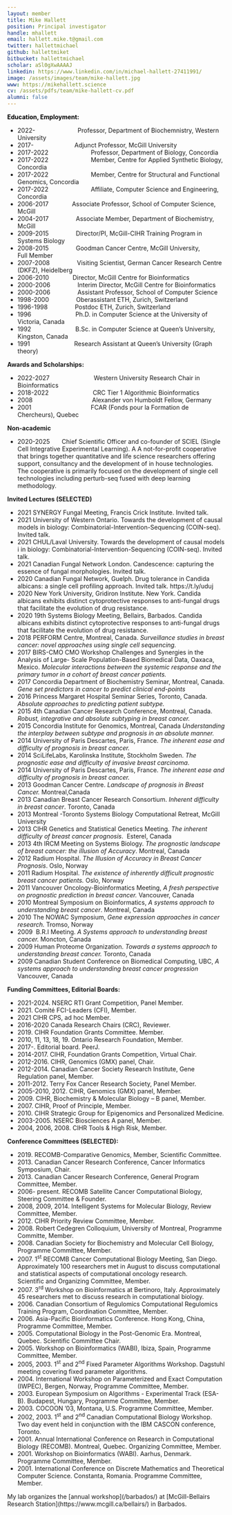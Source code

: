 ```yaml
---
layout: member
title: Mike Hallett
position: Principal investigator
handle: mhallett
email: hallett.mike.t@gmail.com
twitter: hallettmichael
github: hallettmiket
bitbucket: hallettmichael
scholar: aSl0gXwAAAAJ
linkedin: https://www.linkedin.com/in/michael-hallett-27411991/
image: /assets/images/team/mike-hallett.jpg
www: https://mikehallett.science
cv: /assets/pdfs/team/mike-hallett-cv.pdf
alumni: false
---
```




<p style="color: #0000ff;"><span style="color: #000000;"><strong>Education, Employment:</strong></span></p>

<ul>
 	<li>2022-                         Professor, Department of Biochemnistry, Western University</li>
 	<li>2017-                        Adjunct Professor, McGill University</li>
 	<li>2017-2022                         Professor, Department of Biology, Concordia</li>
 	<li>2017-2022                         Member, Centre for Applied Synthetic Biology, Concordia</li>
 	<li>2017-2022                         Member, Centre for Structural and Functional Genomics, Concordia</li>
 	<li>2017-2022                         Affiliate, Computer Science and Engineering, Concordia</li>
 	<li>2006-2017  <strong>              </strong>Associate Professor, School of Computer Science, McGill</li>
 	<li>2004-2017                Associate Member, Department of Biochemistry, McGill</li>
 	<li>2009-2015                Director/PI, McGill-CIHR Training Program in Systems Biology</li>
 	<li>2008-2015                Goodman Cancer Centre, McGill University, Full Member</li>
 	<li>2007-2008                Visiting Scientist, German Cancer Research Centre (DKFZ), Heidelberg</li>
 	<li>2006-2010   <strong>             </strong>Director, McGill Centre for Bioinformatics</li>
 	<li>2000-2006                Interim Director, McGill Centre for Bioinformatics</li>
 	<li>2000-2006                Assistant Professor, School of Computer Science</li>
 	<li>1998-2000                Oberassistant ETH, Zurich, Switzerland</li>
 	<li>1996-1998                Postdoc ETH, Zurich, Switzerland</li>
 	<li>1996                          Ph.D. in Computer Science at the University of Victoria, Canada</li>
 	<li>1992                          B.Sc. in Computer Science at Queen’s University, Kingston, Canada</li>
 	<li>1991                          Research Assistant at Queen’s University (Graph theory)</li>
</ul>
<strong>Awards and Scholarships:</strong>
<ul>
 	<li>2022-2027                          Western University Research Chair in Bioinformatics</li>
 	<li>2018-2022                          CRC Tier 1 Algorithmic Bioinformatics</li>
 	<li>2008                                   Alexander von Humboldt Fellow, Germany</li>
 	<li>2001                                   FCAR (Fonds pour la Formation de Chercheurs), Quebec</li>
</ul>

<strong>Non-academic</strong>
<ul>
<li>2020-2025      	Chief Scientific Officer and co-founder of SCIEL (Single Cell Integrative
 		Experimental Learning). A
 A not-for-profit cooperative that brings
 		together quantitative and life science researchers offering support,
 		consultancy and the development of in house technologies. The
cooperative is primarily focused on the development of single cell
		technologies including perturb-seq fused with deep learning methodology.</li>
		</ul>


<strong>Invited Lectures (SELECTED)</strong>
<ul>
<li> 2021			SYNERGY Fungal Meeting, Francis Crick Institute. Invited talk.</li>
<li> 2021			University of Western Ontario. Towards the development of causal 
models in biology: Combinatorial-Intervention-Sequencing (COIN-seq). 
Invited talk. </li>
<li> 2021			CHUL/Laval University. Towards the development of causal models i
in biology: Combinatorial-Intervention-Sequencing (COIN-seq). 
Invited talk. </li>
<li> 2021			Canadian Fungal Network London. Candescence: capturing the essence
 			of fungal morphologies. Invited talk.</li>
<li> 2020 			Canadian Fungal Network, Guelph. Drug tolerance in Candida albicans: a
single cell profiling approach. Invited talk. https://t.ly/uduj </li>
<li> 2020			New York University, Gridiron Institute. New York. Candida albicans
 			exhibits distinct cytoprotective responses to anti-fungal drugs that facilitate
 			the evolution of drug resistance.</li>
<li> 2020			19th Systems Biology Meeting, Bellairs, Barbados. Candida albicans
 			exhibits distinct cytoprotective responses to anti-fungal drugs that facilitate
the evolution of drug resistance.</li>
<li>2018 PERFORM Centre, Montreal, Canada. <em>Surveillance studies in breast cancer: novel approaches using single cell sequencing.</em></li>
<li>2017 BIRS-CMO CMO Workshop Challenges and Synergies in the Analysis of Large- Scale Population-Based Biomedical Data, Oaxaca, Mexico. <em>Molecular interactions between the systemic response and the primary tumor in a cohort of breast cancer patients.</em></li>
<li>2017 Concordia Department of Biochemistry Seminar, Montreal, Canada. <em>Gene set predictors in cancer to predict clinical end-points</em></li>
<li>2016 Princess Margaret Hospital Seminar Series, Toronto, Canada. <em>Absolute approaches to predicting patient subtype.</em></li>
<li>2015 4th Canadian Cancer Research Conference, Montreal, Canada. <em>Robust, integrative and absolute subtyping in breast cancer.</em></li>
<li>2015 Concordia Institute for Genomics, Montreal, Canada <em>Understanding the interplay between subtype and prognosis in an absolute manner.</em></li>
<li>2014 University of Paris Descartes, Paris, France. <em>The inherent ease and difficulty of prognosis in breast cancer.</em></li>
 	<li>2014 SciLifeLabs, Karolinska Institute, Stockholm Sweden. <em>The prognostic ease and difficulty of invasive breast carcinoma</em>.</li>
 	<li>2014 University of Paris Descartes, Paris, France. <em>The inherent ease and difficulty of prognosis in breast cancer.</em></li>
 	<li>2013 Goodman Cancer Centre.<em> Landscape of prognosis in Breast Cancer.</em> Montreal,Canada</li>
 	<li>2013 Canadian Breast Cancer Research Consortium. <em>Inherent difficulty in breast cancer</em>. Toronto, Canada</li>
 	<li>2013 Montreal -Toronto Systems Biology Computational Retreat, McGill University</li>
 	<li>2013 CIHR Genetics and Statistical Genetics Meeting.<em> The inherent difficulty of breast cancer prognosis</em>.  Esterel, Canada</li>
 	<li>2013 4th IRCM Meeting on Systems Biology. <em>The prognostic landscape of breast cancer: the illusion of Accuracy</em>. Montreal, Canada</li>
 	<li>2012 Radium Hospital. <em>The Illusion of Accuracy in Breast Cancer Prognosis</em>. Oslo, Norway</li>
 	<li>2011 Radium Hospital. <em>The existence of inherently difficult prognostic breast cancer patients.</em> Oslo, Norway</li>
 	<li>2011 Vancouver Oncology-Bioinformatics Meeting, <em>A fresh perspective on prognostic prediction in breast cancer.</em> Vancouver, Canada</li>
 	<li>2010 Montreal Symposium on Bioinformatics, <em>A systems approach to understanding breast cancer</em>. Montreal, Canada</li>
 	<li>2010 The NOWAC Symposium, <em>Gene expression approaches in cancer research. </em>Tromso, Norway</li>
 	<li>2009  B.R.I Meeting. <em>A Systems approach to understanding breast cancer.</em> Moncton, Canada</li>
 	<li>2009 Human Proteome Organization. <em>Towards a systems approach to understanding breast cancer. </em>Toronto, Canada</li>
 	<li>2009 Canadian Student Conference on Biomedical Computing, UBC, <em>A systems approach to understanding breast cancer progression</em> Vancouver, Canada</li>
</ul>
<strong>Funding Committees, Editorial Boards:</strong>
<ul>
 	<li>2021-2024.	NSERC RTI Grant Competition, Panel Member.	</li>
  <li>2021.	Comité FCI-Leaders (CFI), Member.</li>
  <li> 2021		CIHR CPS, ad hoc Member.</li>
 	<li>2016-2020	 Canada Research Chairs (CRC), Reviewer.</li>
  <li>2019.	CIHR Foundation Grants Committee. 		Member. </li>
 	<li>2010, 11, 13, 18, 19. Ontario Research Foundation, Member.</li>
 	<li>2017-. Editorial board. PeerJ.</li>
 	<li>2014-2017. CIHR, Foundation Grants Competition, Virtual Chair.</li>
 	<li>2012-2016. CIHR, Genomics (GMX) panel, Chair.</li>
 	<li>2012-2014. Canadian Cancer Society Research Institute, Gene Regulation panel, Member.</li>
 	<li>2011-2012. Terry Fox Cancer Research Society, Panel Member.</li>
 	<li>2005-2010, 2012. CIHR, Genomics (GMX) panel, Member.</li>
 	<li>2009. CIHR, Biochemistry &amp; Molecular Biology – B panel, Member.</li>
 	<li>2007. CIHR, Proof of Principle, Member.</li>
 	<li>2010. CIHR Strategic Group for Epigenomics and Personalized Medicine.</li>
 	<li>2003-2005. NSERC Biosciences A panel, Member.</li>
 	<li>2004, 2006, 2008. CIHR Tools &amp; High Risk, Member.</li>
</ul>
<strong>Conference Committees (SELECTED):</strong>
<ul>
  <li>2019. RECOMB-Comparative Genomics, Member, Scientific Committee.</li>
 	<li>2013. Canadian Cancer Research Conference, Cancer Informatics Symposium, Chair.</li>
 	<li>2013. Canadian Cancer Research Conference, General Program Committee, Member.</li>
 	<li>2006- present. RECOMB Satellite Cancer Computational Biology, Steering Committee &amp; Founder.</li>
 	<li>2008, 2009, 2014. Intelligent Systems for Molecular Biology, Review Committee, Member.</li>
 	<li>2012. CIHR Priority Review Committee, Member.</li>
 	<li>2008. Robert Cedegren Colloquium, University of Montreal, Programme Committe, Member.</li>
 	<li>2008. Canadian Society for Biochemistry and Molecular Cell Biology, Programme Committee, Member.</li>
 	<li>2007. 1<sup>st</sup> RECOMB Cancer Computational Biology Meeting, San Diego. Approximately 100 researchers met in August to discuss computational and statistical aspects of computational oncology research. Scientific and Organizing Committee, Member.</li>
 	<li>2007. 3<sup>rd </sup>Workshop on Bioinformatics at Bertinoro, Italy. Approximately 45 researchers met to discuss research in computational biology.</li>
 	<li>2006. Canadian Consortium of Regulomics Computational Regulomics Training Program, Coordination Committee, Member.</li>
 	<li>2006. Asia-Pacific Bioinformatics Conference. Hong Kong, China, Programme Committee, Member.</li>
 	<li>2005. Computational Biology in the Post-Genomic Era. Montreal, Quebec. Scientific Committee Chair.</li>
 	<li>2005. Workshop on Bioinformatics (WABI), Ibiza, Spain, Programme Committee, Member.</li>
 	<li>2005, 2003. 1<sup>st</sup> and 2<sup>nd</sup> Fixed Parameter Algorithms Workshop. Dagstuhl meeting covering fixed parameter algorithms.</li>
 	<li>2004. International Workshop on Parameterized and Exact Computation (IWPEC), Bergen, Norway, Programme Committee, Member.</li>
 	<li>2003. European Symposium on Algorithms - Experimental Track (ESA-B). Budapest, Hungary, Programme Committee, Member.</li>
 	<li>2003. COCOON ’03, Montana, U.S. Programme Committee, Member.</li>
 	<li>2002, 2003. 1<sup>st</sup> and 2<sup>nd</sup> Canadian Computational Biology Workshop. Two day event held in conjunction with the IBM CASCON conference, Toronto.</li>
 	<li>2001. Annual International Conference on Research in Computational Biology (RECOMB). Montreal, Quebec. Organizing Committee, Member.</li>
 	<li>2001. Workshop on Bioinformatics (WABI). Aarhus, Denmark. Programme Committee, Member.</li>
 	<li>2001. International Conference on Discrete Mathematics and Theoretical Computer Science. Constanta, Romania. Programme Committee, Member.</li>
</ul>
My lab organizes the [annual workshop](/barbados/) at [McGill-Bellairs Research Station](https://www.mcgill.ca/bellairs/) in Barbados.

&nbsp;

